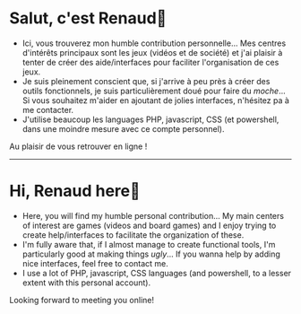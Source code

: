 <!---
- 👋 Hi, I’m @Fouyoufr
- 👀 I’m interested in ...
- 🌱 I’m currently learning ...
- 💞️ I’m looking to collaborate on ...
- 📫 How to reach me ...

Fouyoufr/Fouyoufr is a ✨ special ✨ repository because its `README.md` (this file) appears on your GitHub profile.
You can click the Preview link to take a look at your changes.
--->
# Salut, c'est Renaud👋

- Ici, vous trouverez mon humble contribution personnelle... Mes centres d'intérêts principaux sont les jeux (vidéos et de société) et j'ai plaisir à tenter de créer des aide/interfaces pour faciliter l'organisation de ces jeux.  
- Je suis pleinement conscient que, si j'arrive à peu près à créer des outils fonctionnels, je suis particulièrement doué pour faire du *moche*... Si vous souhaitez m'aider en ajoutant de jolies interfaces, n'hésitez pa à me contacter.  
- J'utilise beaucoup les languages PHP, javascript, CSS (et powershell, dans une moindre mesure avec ce compte personnel).  

Au plaisir de vous retrouver en ligne !
***
# Hi, Renaud here👋
- Here, you will find my humble personal contribution... My main centers of interest are games (videos and board games) and I enjoy trying to create help/interfaces to facilitate the organization of these.  
- I'm fully aware that, if I almost manage to create functional tools, I'm particularly good at making things *ugly*... If you wanna help by adding nice interfaces, feel free to contact me.  
- I use a lot of PHP, javascript, CSS languages (and powershell, to a lesser extent with this personal account).  

Looking forward to meeting you online!
